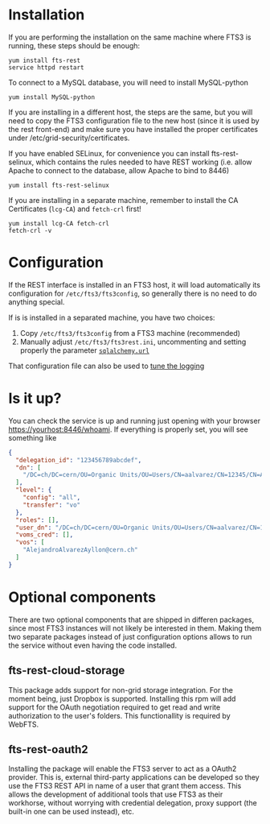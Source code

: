 Installation
============
If you are performing the installation on the same machine where FTS3 is running, these steps should be enough:

```
yum install fts-rest
service httpd restart
```

To connect to a MySQL database, you will need to install MySQL-python

```
yum install MySQL-python
```

If you are installing in a different host, the steps are the same, but you will need to copy the FTS3 configuration file to the new host (since it is used by the rest front-end) and make sure you have installed the proper certificates under /etc/grid-security/certificates.

If you have enabled SELinux, for convenience you can install fts-rest-selinux, which contains the rules needed to have REST working (i.e. allow Apache to connect to the database, allow Apache to bind to 8446)

```
yum install fts-rest-selinux
```

If you are installing in a separate machine, remember to install the CA Certificates (`lcg-CA`) and `fetch-crl` first!

```
yum install lcg-CA fetch-crl
fetch-crl -v
```

Configuration
=============
If the REST interface is installed in an FTS3 host, it will load automatically its configuration for `/etc/fts3/fts3config`, so generally there is no need to do anything special.

If is is installed in a separated machine, you have two choices:

1. Copy `/etc/fts3/fts3config` from a FTS3 machine (recommended)
1. Manually adjust `/etc/fts3/fts3rest.ini`, uncommenting and setting properly the parameter [`sqlalchemy.url`](http://docs.sqlalchemy.org/en/rel_0_9/core/engines.html#database-urls)

That configuration file can also be used to [tune the logging](http://pylonsbook.com/en/1.1/logging.html#introducing-logging-configuration)

Is it up?
=========
You can check the service is up and running just opening with your browser <https://yourhost:8446/whoami>. If everything is properly set, you will see something like

```json
{
  "delegation_id": "123456789abcdef", 
  "dn": [
    "/DC=ch/DC=cern/OU=Organic Units/OU=Users/CN=aalvarez/CN=12345/CN=Alejandro Alvarez Ayllon"
  ], 
  "level": {
    "config": "all", 
    "transfer": "vo"
  }, 
  "roles": [], 
  "user_dn": "/DC=ch/DC=cern/OU=Organic Units/OU=Users/CN=aalvarez/CN=12345/CN=Alejandro Alvarez Ayllon", 
  "voms_cred": [], 
  "vos": [
    "AlejandroAlvarezAyllon@cern.ch"
  ]
}
```

Optional components
===================

There are two optional components that are shipped in differen packages, since most FTS3 instances will not likely be interested in them. Making them two separate packages instead of just configuration options allows to run the service without even having the code installed.

## fts-rest-cloud-storage
This package adds support for non-grid storage integration. For the moment being, just Dropbox is supported.
Installing this rpm will add support for the OAuth negotiation required to get read and write authorization
to the user's folders.
This functionallity is required by WebFTS.

## fts-rest-oauth2
Installing the package will enable the FTS3 server to act as a OAuth2 provider. This is, external third-party
applications can be developed so they use the FTS3 REST API in name of a user that grant them access.
This allows the development of additional tools that use FTS3 as their workhorse, without worrying with credential
delegation, proxy support (the built-in one can be used instead), etc.


